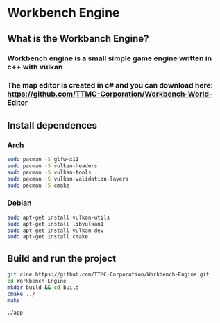 # Workbench Engine

## What is the Workbanch Engine?

### Workbench engine is a small simple game engine written in c++ with vulkan

### The map editor is created in c# and you can download here: <https://github.com/TTMC-Corporation/Workbench-World-Editor>

## Install dependences

### Arch

``` bash
sudo pacman -S glfw-x11 
sudo pacman -S vulkan-headers 
sudo pacman -S vulkan-tools
sudo pacman -S vulkan-validation-layers
sudo pacman -S cmake
```

### Debian

``` bash
sudo apt-get install vulkan-utils
sudo apt-get install libvulkan1 
sudo apt-get install vulkan-dev
sudo apt-get install cmake
```

## Build and run the project

``` bash
git clne https://github.com/TTMC-Corporation/Workbench-Engine.git
cd Workbench-Engine
mkdir build && cd build
cmake ../
make
```

``` bash
./app
```